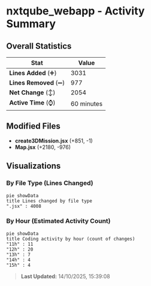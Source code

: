 # nxtqube_webapp - Activity Summary 

## Overall Statistics

| Stat                   | Value                                                             |
| ---------------------- | ----------------------------------------------------------------- |
| **Lines Added** (➕)   | 3031                                          |
| **Lines Removed** (➖) | 977                                        |
| **Net Change** (↕)    | 2054                |
| **Active Time** (⌚)   | 60 minutes |


## Modified Files
- **create3DMission.jsx** (+851, -1)
- **Map.jsx** (+2180, -976)

## Visualizations

### By File Type (Lines Changed)

```mermaid
pie showData
title Lines changed by file type
".jsx" : 4008
```

### By Hour (Estimated Activity Count)

```mermaid
pie showData
title Coding activity by hour (count of changes)
"11h" : 11
"12h" : 20
"13h" : 7
"14h" : 4
"15h" : 4
```


> **Last Updated:** 14/10/2025, 15:39:08